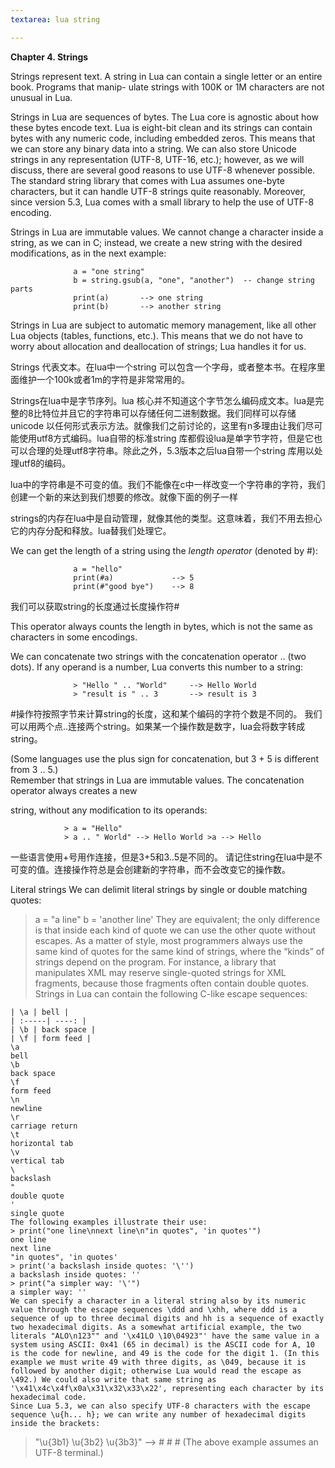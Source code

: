 ```yaml
---
textarea: lua string

---
```

**Chapter 4. Strings**

Strings represent text. A string in Lua can contain a single letter or an entire book. Programs that manip- ulate strings with 100K or 1M characters are not unusual in Lua.

Strings in Lua are sequences of bytes. The Lua core is agnostic about how these bytes encode text. Lua is eight-bit clean and its strings can contain bytes with any numeric code, including embedded zeros. This means that we can store any binary data into a string. We can also store Unicode strings in any representation (UTF-8, UTF-16, etc.); however, as we will discuss, there are several good reasons to use UTF-8 whenever possible. The standard string library that comes with Lua assumes one-byte characters, but it can handle UTF-8 strings quite reasonably. Moreover, since version 5.3, Lua comes with a small library to help the use of UTF-8 encoding.

Strings in Lua are immutable values. We cannot change a character inside a string, as we can in C; instead, we create a new string with the desired modifications, as in the next example:

                  a = "one string"
                  b = string.gsub(a, "one", "another")  -- change string parts
                  print(a)       --> one string
                  print(b)       --> another string

Strings in Lua are subject to automatic memory management, like all other Lua objects (tables, functions, etc.). This means that we do not have to worry about allocation and deallocation of strings; Lua handles it for us.

Strings 代表文本。在lua中一个string 可以包含一个字母，或者整本书。在程序里面维护一个100k或者1m的字符是非常常用的。

Strings在lua中是字节序列。lua 核心并不知道这个字节怎么编码成文本。lua是完整的8比特位并且它的字符串可以存储任何二进制数据。我们同样可以存储unicode 以任何形式表示方法。就像我们之前讨论的，这里有n多理由让我们尽可能使用utf8方式编码。lua自带的标准string 库都假设lua是单字节字符，但是它也可以合理的处理utf8字符串。除此之外，5.3版本之后lua自带一个string 库用以处理utf8的编码。

lua中的字符串是不可变的值。我们不能像在c中一样改变一个字符串的字符，我们创建一个新的来达到我们想要的修改。就像下面的例子一样

strings的内存在lua中是自动管理，就像其他的类型。这意味着，我们不用去担心它的内存分配和释放。lua替我们处理它。

We can get the length of a string using the _length operator_ (denoted by #):

                  a = "hello"
                  print(#a)             --> 5
                  print(#"good bye")    --> 8

我们可以获取string的长度通过长度操作符#

This operator always counts the length in bytes, which is not the same as characters in some encodings.

We can concatenate two strings with the concatenation operator .. (two dots). If any operand is a number, Lua converts this number to a string:

                  > "Hello " .. "World"     --> Hello World
                  > "result is " .. 3       --> result is 3

\#操作符按照字节来计算string的长度，这和某个编码的字符个数是不同的。
我们可以用两个点..连接两个string。如果某一个操作数是数字，lua会将数字转成string。

(Some languages use the plus sign for concatenation, but 3 + 5 is different from 3 .. 5.)  
Remember that strings in Lua are immutable values. The concatenation operator always creates a new

string, without any modification to its operands:

    			> a = "Hello"  
    			> a .. " World" --> Hello World >a --> Hello

一些语言使用+号用作连接，但是3+5和3..5是不同的。
请记住string在lua中是不可变的值。连接操作符总是会创建新的字符串，而不会改变它的操作数。

Literal strings
We can delimit literal strings by single or double matching quotes:
> a = "a line"
> b = 'another line'
They are equivalent; the only difference is that inside each kind of quote we can use the other quote without escapes.
As a matter of style, most programmers always use the same kind of quotes for the same kind of strings, where the “kinds” of strings depend on the program. For instance, a library that manipulates XML may reserve single-quoted strings for XML fragments, because those fragments often contain double quotes.
Strings in Lua can contain the following C-like escape sequences:

    | \a | bell | 
    | :-----| ----: |
    | \b | back space | 
    | \f | form feed |
    \a
    bell
    \b
    back space
    \f
    form feed
    \n
    newline
    \r
    carriage return
    \t
    horizontal tab
    \v
    vertical tab
    \
    backslash
    "
    double quote
    '
    single quote
    The following examples illustrate their use:
    > print("one line\nnext line\n"in quotes", 'in quotes'")
    one line
    next line
    "in quotes", 'in quotes'
    > print('a backslash inside quotes: '\'')
    a backslash inside quotes: ''
    > print("a simpler way: '\'")
    a simpler way: ''
    We can specify a character in a literal string also by its numeric value through the escape sequences \ddd and \xhh, where ddd is a sequence of up to three decimal digits and hh is a sequence of exactly two hexadecimal digits. As a somewhat artificial example, the two literals "ALO\n123"" and '\x41LO \10\04923"' have the same value in a system using ASCII: 0x41 (65 in decimal) is the ASCII code for A, 10 is the code for newline, and 49 is the code for the digit 1. (In this example we must write 49 with three digits, as \049, because it is followed by another digit; otherwise Lua would read the escape as \492.) We could also write that same string as '\x41\x4c\x4f\x0a\x31\x32\x33\x22', representing each character by its hexadecimal code.
    Since Lua 5.3, we can also specify UTF-8 characters with the escape sequence \u{h... h}; we can write any number of hexadecimal digits inside the brackets:

> "\\u{3b1} \\u{3b2} \\u{3b3}" --> # # # (The above example assumes an UTF-8 terminal.)